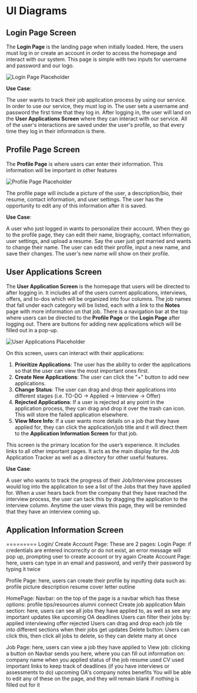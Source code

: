 # UI Diagrams

## Login Page Screen

The **Login Page** is the landing page when initially loaded. Here, the users must log in or create an account in order to access the homepage and interact with our system. This page is simple with two inputs for username and password and our logo.

![Login Page Placeholder](...)

**Use Case**:

The user wants to track their job application process by using our service. In order to use our service, they must log in. The user sets a username and password the first time that they log in. After logging in, the user will land on the **User Applications Screen** where they can interact with our service. All of the user's interactions are saved under the user's profile, so that every time they log in their information is there.

## Profile Page Screen

The **Profile Page** is where users can enter their information. This information will be important in other features

![Profile Page Placeholder](...)

The profile page will include a picture of the user, a description/bio, their resume, contact information, and user settings. The user has the opportunity to edit any of this information after it is saved.

**Use Case**:

A user who just logged in wants to personalize their account. When they go to the profile page, they can edit their name, biography, contact information, user settings, and upload a resume. Say the user just got married and wants to change their name. The user can edit their profile, input a new name, and save their changes. The user's new name will show on their profile.

## User Applications Screen

The **User Application Screen** is the homepage that users will be directed to after logging in. It includes all of the users current applications, interviews, offers, and to-dos which will be organized into four columns. The job names that fall under each category will be listed, each with a link to the **Notes** page with more information on that job. There is a navigation bar at the top where users can be directed to the **Profile Page** or the **Login Page** after logging out. There are buttons for adding new applications which will be filled out in a pop-up.

![User Applications Placeholder](...)

On this screen, users can interact with their applications:

1. **Prioritize Applications**: The user has the ability to order the applications so that the user can view the most important ones first.
2. **Create New Applications**: The user can click the "+" button to add new applications.
3. **Change Status**: The user can drag and drop their applications into different stages (i.e. TO-DO -> Applied -> Interview -> Offer)
4. **Rejected Applications**: If a user is rejected at any point in the application process, they can drag and drop it over the trash can icon. This will store the failed application elsewhere.
5. **View More Info**: If a user wants more details on a job that they have applied for, they can click the application/job title and it will direct them to the **Application Information Screen** for that job.

This screen is the primary location for the user’s experience. It includes links to all other important pages. It acts as the main display for the Job Application Tracker as well as a directory for other useful features.

**Use Case**: 

A user who wants to track the progress of their Job/Interview processes would log into the application to see a list of the Jobs that they have applied for. When a user hears back from the company that they have reached the interview process, the user can tack this by dragging the application to the interview column. Anytime the user views this page, they will be reminded that they have an interview coming up.

## Application Information Screen

=========
Login/ Create Account Page:
These are 2 pages:
    Login Page:
        if credentials are entered incorreclty or do not exist, an error message will pop up, prompting user to create account or try again
    Create Account Page:
        here, users can type in an email and password, and verify their password by typing it twice







Profile Page:
    here, users can create their profile by inputting data such as:
        profile picture
        description
        resume
        cover letter outline



HomePage:
    Navbar:
        on the top of the page is a navbar which has these options:
            profile
            tips/resources
            alumni connect
            Create job application
    Main section:
        here, users can see all jobs they have applied to, as well as see any important updates like upcoming OA deadlines
        Users can filter their jobs by:
            applied
            interviewing
            offer
            rejected
        Users can drag and drop each job tile into different sections when their jobs get updates
    Delete button:
        Users can click this, then click all jobs to delete, so they can delete many at once
    

Job Page:
    here, users can view a job they have applied to
        View job:
            clicking a button on Navbar sends you here, where you can fill out information on:
            company name 
            when you applied
            status of the job
            resume used
            CV used
            important links to keep track of
            deadlines (if you have interviews or assessments to do)
            upcoming OA's
            company notes
            benefits
        You will be able to edit any of these on the page, and they will remain blank if nothing is filled out for it